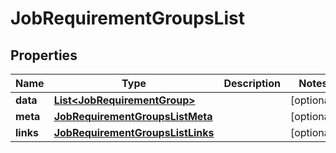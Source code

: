 

# JobRequirementGroupsList


## Properties

| Name | Type | Description | Notes |
|------------ | ------------- | ------------- | -------------|
|**data** | [**List&lt;JobRequirementGroup&gt;**](JobRequirementGroup.md) |  |  [optional] |
|**meta** | [**JobRequirementGroupsListMeta**](JobRequirementGroupsListMeta.md) |  |  [optional] |
|**links** | [**JobRequirementGroupsListLinks**](JobRequirementGroupsListLinks.md) |  |  [optional] |



